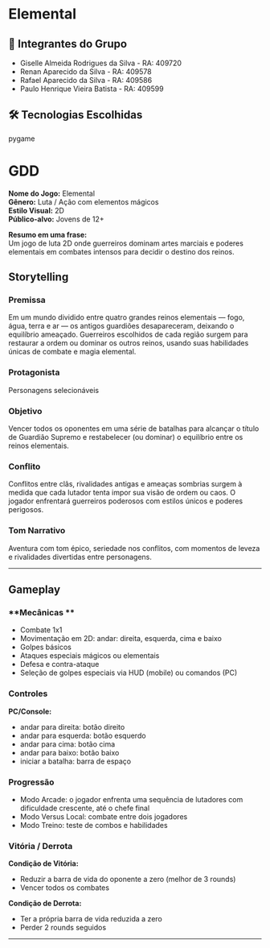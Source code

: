 # Elemental


## 👥 Integrantes do Grupo

- Giselle Almeida Rodrigues da Silva - RA: 409720
- Renan Aparecido da Silva - RA: 409578
- Rafael Aparecido da Silva - RA: 409586
- Paulo Henrique Vieira Batista - RA: 409599



## 🛠️ Tecnologias Escolhidas

pygame


# GDD

**Nome do Jogo:** Elemental   
**Gênero:** Luta / Ação com elementos mágicos  
**Estilo Visual:** 2D  
**Público-alvo:** Jovens de 12+

**Resumo em uma frase:**  
Um jogo de luta 2D onde guerreiros dominam artes marciais e poderes elementais em combates intensos para decidir o destino dos reinos.


## Storytelling

### **Premissa**
Em um mundo dividido entre quatro grandes reinos elementais — fogo, água, terra e ar — os antigos guardiões desapareceram, deixando o equilíbrio ameaçado. Guerreiros escolhidos de cada região surgem para restaurar a ordem ou dominar os outros reinos, usando suas habilidades únicas de combate e magia elemental.

### **Protagonista**
Personagens selecionáveis 

### **Objetivo**
Vencer todos os oponentes em uma série de batalhas para alcançar o título de Guardião Supremo e restabelecer (ou dominar) o equilíbrio entre os reinos elementais.

### **Conflito**
Conflitos entre clãs, rivalidades antigas e ameaças sombrias surgem à medida que cada lutador tenta impor sua visão de ordem ou caos. O jogador enfrentará guerreiros poderosos com estilos únicos e poderes perigosos.

### **Tom Narrativo**
Aventura com tom épico, seriedade nos conflitos, com  momentos de leveza e rivalidades divertidas entre personagens.

---

## Gameplay

### **Mecânicas **
- Combate 1x1 
- Movimentação em 2D: andar: direita, esquerda, cima e baixo 
- Golpes básicos
- Ataques especiais mágicos ou elementais
- Defesa e contra-ataque
- Seleção de golpes especiais via HUD (mobile) ou comandos (PC)

### **Controles**

**PC/Console:**
- andar para direita: botão direito
- andar para esquerda: botão esquerdo
- andar para cima: botão cima
- andar para baixo: botão baixo 
- iniciar a batalha: barra de espaço 


### **Progressão**
- Modo Arcade: o jogador enfrenta uma sequência de lutadores com dificuldade crescente, até o chefe final
- Modo Versus Local: combate entre dois jogadores
- Modo Treino: teste de combos e habilidades

### **Vitória / Derrota**

**Condição de Vitória:**
- Reduzir a barra de vida do oponente a zero (melhor de 3 rounds)
- Vencer todos os combates

**Condição de Derrota:**
- Ter a própria barra de vida reduzida a zero
- Perder 2 rounds seguidos 

---
